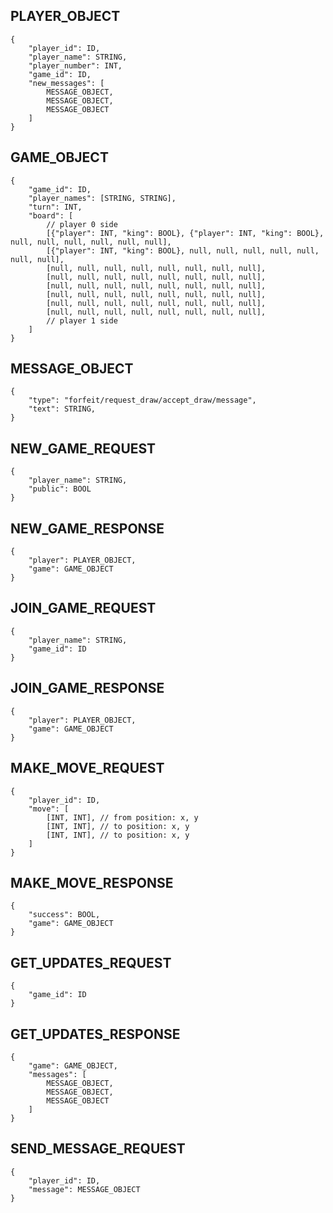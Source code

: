 
## PLAYER_OBJECT
```
{
    "player_id": ID,
    "player_name": STRING,
    "player_number": INT,
    "game_id": ID,
    "new_messages": [
        MESSAGE_OBJECT,
        MESSAGE_OBJECT,
        MESSAGE_OBJECT
    ]
}
```

## GAME_OBJECT
```
{
    "game_id": ID,
    "player_names": [STRING, STRING],
    "turn": INT,
    "board": [
        // player 0 side
        [{"player": INT, "king": BOOL}, {"player": INT, "king": BOOL}, null, null, null, null, null, null],
        [{"player": INT, "king": BOOL}, null, null, null, null, null, null, null],
        [null, null, null, null, null, null, null, null],
        [null, null, null, null, null, null, null, null],
        [null, null, null, null, null, null, null, null],
        [null, null, null, null, null, null, null, null],
        [null, null, null, null, null, null, null, null],
        [null, null, null, null, null, null, null, null],
        // player 1 side
    ]
}
```

## MESSAGE_OBJECT
```
{
    "type": "forfeit/request_draw/accept_draw/message",
    "text": STRING,
}
```

## NEW_GAME_REQUEST
```
{
    "player_name": STRING,
    "public": BOOL
}
```

## NEW_GAME_RESPONSE
```
{
    "player": PLAYER_OBJECT,
    "game": GAME_OBJECT
}
```

## JOIN_GAME_REQUEST
```
{
    "player_name": STRING,
    "game_id": ID
}
```

## JOIN_GAME_RESPONSE
```
{
    "player": PLAYER_OBJECT,
    "game": GAME_OBJECT
}
```

## MAKE_MOVE_REQUEST
```
{
    "player_id": ID,
    "move": [
        [INT, INT], // from position: x, y
        [INT, INT], // to position: x, y
        [INT, INT], // to position: x, y
    ]
}
```

## MAKE_MOVE_RESPONSE
```
{
    "success": BOOL,
    "game": GAME_OBJECT
}
```

## GET_UPDATES_REQUEST
```
{
    "game_id": ID
}
```

## GET_UPDATES_RESPONSE
```
{
    "game": GAME_OBJECT,
    "messages": [
        MESSAGE_OBJECT,
        MESSAGE_OBJECT,
        MESSAGE_OBJECT
    ]
}
```

## SEND_MESSAGE_REQUEST
```
{
    "player_id": ID,
    "message": MESSAGE_OBJECT
}
```
